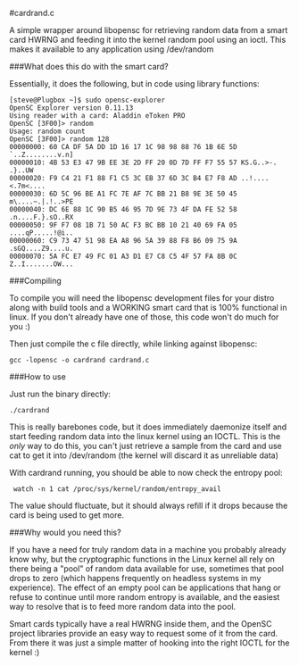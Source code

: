 #cardrand.c

A simple wrapper around libopensc for retrieving random data from a smart card HWRNG and feeding it into the kernel random pool using an ioctl. This makes it available to any application using /dev/random


###What does this do with the smart card?

Essentially, it does the following, but in code using library functions:

	[steve@Plugbox ~]$ sudo opensc-explorer
	OpenSC Explorer version 0.11.13
	Using reader with a card: Aladdin eToken PRO
	OpenSC [3F00]> random
	Usage: random count
	OpenSC [3F00]> random 128
	00000000: 60 CA DF 5A DD 1D 16 17 1C 98 98 88 76 1B 6E 5D `..Z........v.n]
	00000010: 4B 53 E3 47 9B EE 3E 2D FF 20 0D 7D FF F7 55 57 KS.G..>-. .}..UW
	00000020: F9 C4 21 F1 88 F1 C5 3C EB 37 6D 3C B4 E7 F8 AD ..!....<.7m<....
	00000030: 6D 5C 96 BE A1 FC 7E AF 7C BB 21 B8 9E 3E 50 45 m\....~.|.!..>PE
	00000040: DC 6E 88 1C 90 B5 46 95 7D 9E 73 4F DA FE 52 58 .n....F.}.sO..RX
	00000050: 9F F7 08 1B 71 50 AC F3 BC BB 10 21 40 69 FA 05 ....qP.....!@i..
	00000060: C9 73 47 51 98 EA A8 96 5A 39 88 F8 B6 09 75 9A .sGQ....Z9....u.
	00000070: 5A FC E7 49 FC 01 A3 D1 E7 C8 C5 4F 57 FA 8B 0C Z..I.......OW...


###Compiling

To compile you will need the libopensc development files for your distro along with build tools and a WORKING smart card that is 100% functional in linux. If you don't already have one of those, this code won't do much for you :)

Then just compile the c file directly, while linking against libopensc:

	gcc -lopensc -o cardrand cardrand.c

###How to use

Just run the binary directly:

	./cardrand

This is really barebones code, but it does immediately daemonize itself and start feeding random data into the linux kernel using an IOCTL. This is the *only* way to do this, you can't just retrieve a sample from the card and use cat to get it into /dev/random (the kernel will discard it as unreliable data)

With cardrand running, you should be able to now check the entropy pool:

	 watch -n 1 cat /proc/sys/kernel/random/entropy_avail

The value should fluctuate, but it should always refill if it drops because the card is being used to get more.

###Why would you need this?

If you have a need for truly random data in a machine you probably already know why, but the cryptographic functions in the Linux kernel all rely on there being a "pool" of random data available for use, sometimes that pool drops to zero (which happens frequently on headless systems in my experience). The effect of an empty pool can be applications that hang or refuse to continue until more random entropy is available, and the easiest way to resolve that is to feed more random data into the pool.

Smart cards typically have a real HWRNG inside them, and the OpenSC project libraries provide an easy way to request some of it from the card. From there it was just a simple matter of hooking into the right IOCTL for the kernel :)
